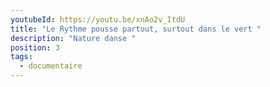 ```yaml
---
youtubeId: https://youtu.be/xnAo2v_ItdU
title: "Le Rythme pousse partout, surtout dans le vert "
description: "Nature danse "
position: 3
tags:
  - documentaire
---
```

